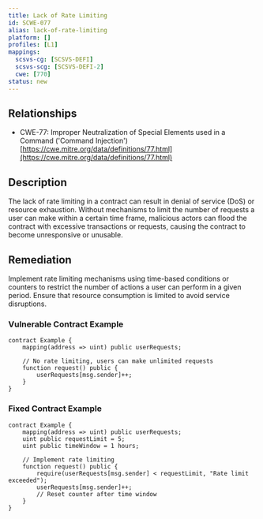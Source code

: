 ```yaml
---
title: Lack of Rate Limiting
id: SCWE-077
alias: lack-of-rate-limiting
platform: []
profiles: [L1]
mappings:
  scsvs-cg: [SCSVS-DEFI]
  scsvs-scg: [SCSVS-DEFI-2]
  cwe: [770]
status: new
---
```


## Relationships  
- CWE-77: Improper Neutralization of Special Elements used in a Command ('Command Injection')  
  [https://cwe.mitre.org/data/definitions/77.html](https://cwe.mitre.org/data/definitions/77.html)  

## Description
The lack of rate limiting in a contract can result in denial of service (DoS) or resource exhaustion. Without mechanisms to limit the number of requests a user can make within a certain time frame, malicious actors can flood the contract with excessive transactions or requests, causing the contract to become unresponsive or unusable.

## Remediation
Implement rate limiting mechanisms using time-based conditions or counters to restrict the number of actions a user can perform in a given period. Ensure that resource consumption is limited to avoid service disruptions.

### Vulnerable Contract Example
```solidity
contract Example {
    mapping(address => uint) public userRequests;

    // No rate limiting, users can make unlimited requests
    function request() public {
        userRequests[msg.sender]++;
    }
}
```
### Fixed Contract Example
```solidity
contract Example {
    mapping(address => uint) public userRequests;
    uint public requestLimit = 5;
    uint public timeWindow = 1 hours;

    // Implement rate limiting
    function request() public {
        require(userRequests[msg.sender] < requestLimit, "Rate limit exceeded");
        userRequests[msg.sender]++;
        // Reset counter after time window
    }
}
```